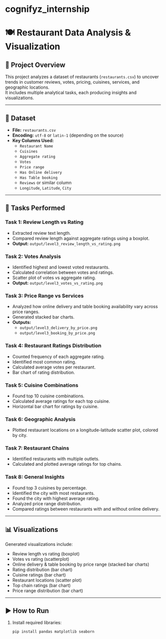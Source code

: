# cognifyz_internship
# 🍽 Restaurant Data Analysis & Visualization

## 📌 Project Overview
This project analyzes a dataset of restaurants (`restaurants.csv`) to uncover trends in customer reviews, votes, pricing, cuisines, services, and geographic locations.  
It includes multiple analytical tasks, each producing insights and visualizations.

---

## 📂 Dataset
- **File:** `restaurants.csv`
- **Encoding:** `utf-8` or `latin-1` (depending on the source)
- **Key Columns Used:**
  - `Restaurant Name`
  - `Cuisines`
  - `Aggregate rating`
  - `Votes`
  - `Price range`
  - `Has Online delivery`
  - `Has Table booking`
  - `Reviews` or similar column
  - `Longitude`, `Latitude`, `City`

---

## 📝 Tasks Performed

### **Task 1: Review Length vs Rating**
- Extracted review text length.
- Compared review length against aggregate ratings using a boxplot.
- **Output:** `output/level3_review_length_vs_rating.png`

### **Task 2: Votes Analysis**
- Identified highest and lowest voted restaurants.
- Calculated correlation between votes and ratings.
- Scatter plot of votes vs aggregate rating.
- **Output:** `output/level3_votes_vs_rating.png`

### **Task 3: Price Range vs Services**
- Analyzed how online delivery and table booking availability vary across price ranges.
- Generated stacked bar charts.
- **Outputs:**
  - `output/level3_delivery_by_price.png`
  - `output/level3_booking_by_price.png`

### **Task 4: Restaurant Ratings Distribution**
- Counted frequency of each aggregate rating.
- Identified most common rating.
- Calculated average votes per restaurant.
- Bar chart of rating distribution.

### **Task 5: Cuisine Combinations**
- Found top 10 cuisine combinations.
- Calculated average ratings for each top cuisine.
- Horizontal bar chart for ratings by cuisine.

### **Task 6: Geographic Analysis**
- Plotted restaurant locations on a longitude-latitude scatter plot, colored by city.

### **Task 7: Restaurant Chains**
- Identified restaurants with multiple outlets.
- Calculated and plotted average ratings for top chains.

### **Task 8: General Insights**
- Found top 3 cuisines by percentage.
- Identified the city with most restaurants.
- Found the city with highest average rating.
- Analyzed price range distribution.
- Compared ratings between restaurants with and without online delivery.

---

## 📊 Visualizations
Generated visualizations include:
- Review length vs rating (boxplot)
- Votes vs rating (scatterplot)
- Online delivery & table booking by price range (stacked bar charts)
- Rating distribution (bar chart)
- Cuisine ratings (bar chart)
- Restaurant locations (scatter plot)
- Top chain ratings (bar chart)
- Price range distribution (bar chart)

---

## ▶️ How to Run
1. Install required libraries:
   ```bash
   pip install pandas matplotlib seaborn
